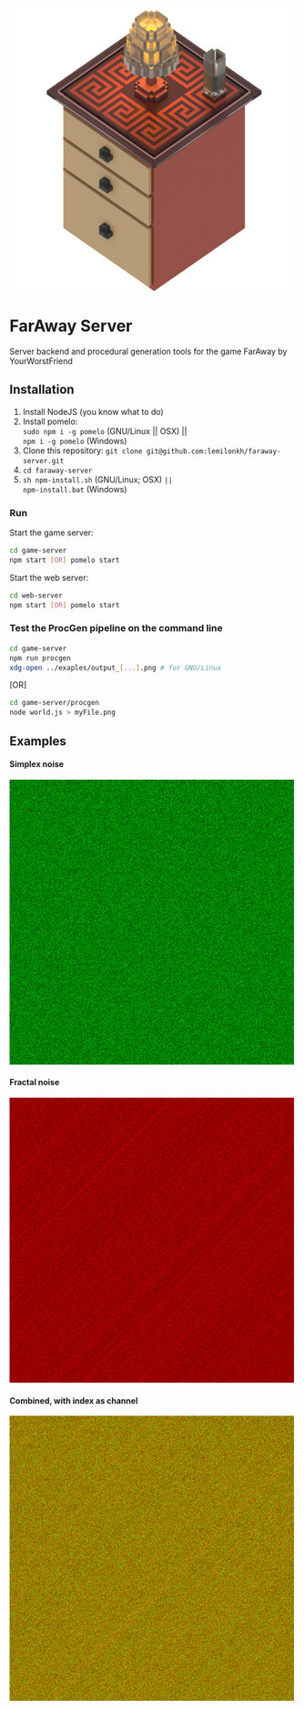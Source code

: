 <img
    src="https://github.com/lemilonkh/faraway-server/raw/master/logo.png"
    width="500px" height="500px" />

# FarAway Server
Server backend and procedural generation tools for the game FarAway by YourWorstFriend

## Installation
1. Install NodeJS (you know what to do)
2. Install pomelo:\
   `sudo npm i -g pomelo` (GNU/Linux || OSX) ||\
   `npm i -g pomelo` (Windows)
3. Clone this repository: `git clone git@github.com:lemilonkh/faraway-server.git`
4. `cd faraway-server`
5. `sh npm-install.sh` (GNU/Linux; OSX) `||`\
   `npm-install.bat`   (Windows)

### Run
Start the game server:
```bash
cd game-server
npm start [OR] pomelo start
```

Start the web server:
```bash
cd web-server
npm start [OR] pomelo start
```

### Test the ProcGen pipeline on the command line
```bash
cd game-server
npm run procgen
xdg-open ../exaples/output_[...].png # for GNU/Linux
```

[OR]

```bash
cd game-server/procgen
node world.js > myFile.png
```

## Examples
#### Simplex noise
![Simplex noise](/examples/simplex.png?raw=true)

#### Fractal noise
![Fractal noise](/examples/fractal.png?raw=true)

#### Combined, with index as channel
![Combined, with index as channel](/examples/threechannel.png?raw=true)
